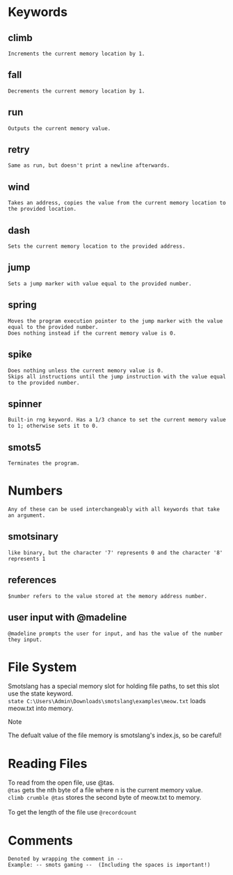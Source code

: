 # Keywords
## climb
    Increments the current memory location by 1.
## fall
    Decrements the current memory location by 1.
## run
    Outputs the current memory value.
## retry
    Same as run, but doesn't print a newline afterwards.
## wind
    Takes an address, copies the value from the current memory location to the provided location.
## dash
    Sets the current memory location to the provided address.
## jump
    Sets a jump marker with value equal to the provided number.
## spring
    Moves the program execution pointer to the jump marker with the value equal to the provided number.
    Does nothing instead if the current memory value is 0.
## spike
    Does nothing unless the current memory value is 0.
    Skips all instructions until the jump instruction with the value equal to the provided number.
## spinner
    Built-in rng keyword. Has a 1/3 chance to set the current memory value to 1; otherwise sets it to 0.
## smots5
    Terminates the program.

# Numbers
    Any of these can be used interchangeably with all keywords that take an argument.
## smotsinary
    like binary, but the character '7' represents 0 and the character '8' represents 1
## references
    $number refers to the value stored at the memory address number.
## user input with @madeline
    @madeline prompts the user for input, and has the value of the number they input.

# File System
Smotslang has a special memory slot for holding file paths, to set this slot use the state keyword.\
`state C:\Users\Admin\Downloads\smotslang\examples\meow.txt` loads meow.txt into memory.
> [!NOTE]
> The defualt value of the file memory is smotslang's index.js, so be careful!
# Reading Files
To read from the open file, use @tas.\
`@tas` gets the nth byte of a file where n is the current memory value.\
`climb crumble @tas` stores the second byte of meow.txt to memory.\
<br/>
To get the length of the file use `@recordcount`
# Comments
    Denoted by wrapping the comment in --
    Example: -- smots gaming --  (Including the spaces is important!)
